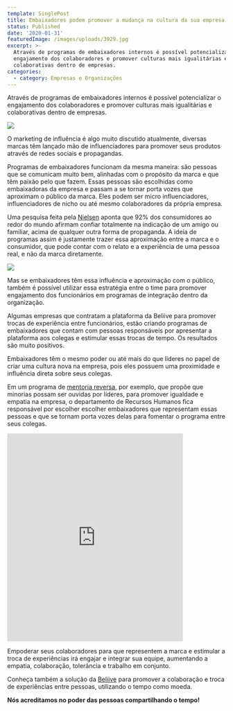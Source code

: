 ```yaml
---
template: SinglePost
title: Embaixadores podem promover a mudança na cultura da sua empresa
status: Published
date: '2020-01-31'
featuredImage: /images/uploads/3929.jpg
excerpt: >-
  Através de programas de embaixadores internos é possível potencializar o
  engajamento dos colaboradores e promover culturas mais igualitárias e
  colaborativas dentro de empresas.
categories:
  - category: Empresas e Organizações
---
```

Através de programas de embaixadores internos é possível potencializar o engajamento dos colaboradores e promover culturas mais igualitárias e colaborativas dentro de empresas.

![](/images/uploads/1_gpd6uskundeojyvarqpira.jpg)

O marketing de influência é algo muito discutido atualmente, diversas marcas têm lançado mão de influenciadores para promover seus produtos através de redes sociais e propagandas.

Programas de embaixadores funcionam da mesma maneira: são pessoas que se comunicam muito bem, alinhadas com o propósito da marca e que têm paixão pelo que fazem. Essas pessoas são escolhidas como embaixadoras da empresa e passam a se tornar porta vozes que aproximam o público da marca. Eles podem ser micro influenciadores, influenciadores de nicho ou até mesmo colaboradores da própria empresa.

Uma pesquisa feita pela [Nielsen](https://www.nielsen.com/us/en/insights/article/2012/consumer-trust-in-online-social-and-mobile-advertising-grows/) aponta que 92% dos consumidores ao redor do mundo afirmam confiar totalmente na indicação de um amigo ou familiar, acima de qualquer outra forma de propaganda. A ideia de programas assim é justamente trazer essa aproximação entre a marca e o consumidor, que pode contar com o relato e a experiência de uma pessoa real, e não da marca diretamente.

![](/images/uploads/1_-mjymctcl9fo9xr7en-opg.png)

Mas se embaixadores têm essa influência e aproximação com o público, também é possível utilizar essa estratégia entre o time para promover engajamento dos funcionários em programas de integração dentro da organização.

Algumas empresas que contratam a plataforma da Beliive para promover trocas de experiência entre funcionários, estão criando programas de embaixadores que contam com pessoas responsáveis por apresentar a plataforma aos colegas e estimular essas trocas de tempo. Os resultados são muito positivos.

Embaixadores têm o mesmo poder ou até mais do que líderes no papel de criar uma cultura nova na empresa, pois eles possuem uma proximidade e influência direta sobre seus colegas.

Em um programa de [mentoria reversa](https://blog.beliive.com/posts/mentoria-reversa-somando-novidade-e-tecnologia-com-experiencia/), por exemplo, que propõe que minorias possam ser ouvidas por líderes, para promover igualdade e empatia na empresa, o departamento de Recursos Humanos fica responsável por escolher escolher embaixadores que representam essas pessoas e que se tornam porta vozes delas para fomentar o programa entre seus colegas.

<iframe src="https://giphy.com/embed/MeSsGr6EgnlXq" width="405" height="480" frameBorder="0" class="giphy-embed" allowFullScreen></iframe><p><a href="https://giphy.com/gifs/MeSsGr6EgnlXq"></a></p>

Empoderar seus colaboradores para que representem a marca e estimular a troca de experiências irá engajar e integrar sua equipe, aumentando a empatia, colaboração, tolerância e trabalho em conjunto.

Conheça também a solução da [Beliive](https://beliive.com/for_companies) para promover a colaboração e troca de experiências entre pessoas, utilizando o tempo como moeda.

**Nós acreditamos no poder das pessoas compartilhando o tempo!**
